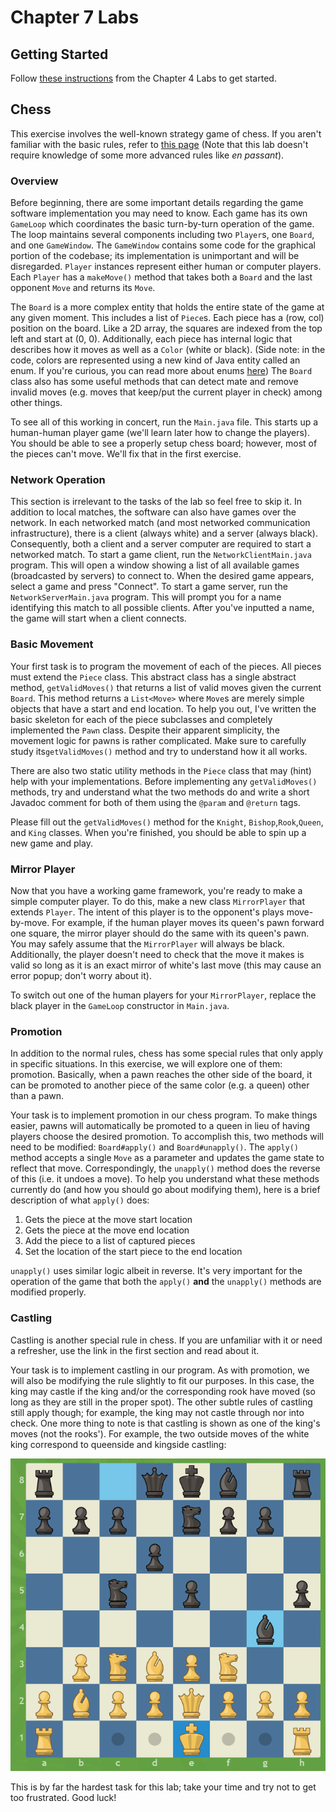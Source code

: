 # Chapter 7 Labs

## Getting Started

Follow [these instructions](https://github.com/nuhs-apcs/chapter-4) from the Chapter 4 Labs to get started.

## Chess

This exercise involves the well-known strategy game of chess. If you aren't familiar with the basic rules, refer to [this page](https://en.wikipedia.org/wiki/Chess#Movement) (Note that this lab doesn't require knowledge of some more advanced rules like *en passant*). 

### Overview

Before beginning, there are some important details regarding the game software implementation you may need to know. Each game has its own `GameLoop` which coordinates the basic turn-by-turn operation of the game. The loop maintains several components including two `Player`s, one `Board`, and one `GameWindow`. The `GameWindow` contains some code for the graphical portion of the codebase; its implementation is unimportant and will be disregarded. `Player` instances represent either human or computer players. Each `Player` has a `makeMove()` method that takes both a `Board` and the last opponent `Move` and returns its `Move`. 

The `Board` is a more complex entity that holds the entire state of the game at any given moment. This includes a list of `Piece`s. Each piece has a (row, col) position on the board. Like a 2D array, the squares are indexed from the top left and start at (0, 0). Additionally, each piece has internal logic that describes how it moves as well as a `Color` (white or black). (Side note: in the code, colors are represented using a new kind of Java entity called an enum. If you're curious, you can read more about enums [here](https://docs.oracle.com/javase/tutorial/java/javaOO/enum.html)) The `Board` class also has some useful methods that can detect mate and remove invalid moves (e.g. moves that keep/put the current player in check) among other things. 

To see all of this working in concert, run the `Main.java` file. This starts up a human-human player game (we'll learn later how to change the players). You should be able to see a properly setup chess board; however, most of the pieces can't move. We'll fix that in the first exercise.

### Network Operation

This section is irrelevant to the tasks of the lab so feel free to skip it. In addition to local matches, the software can also have games over the network. In each networked match (and most networked communication infrastructure), there is a client (always white) and a server (always black). Consequently, both a client and a server computer are required to start a networked match. To start a game client, run the `NetworkClientMain.java` program. This will open a window showing a list of all available games (broadcasted by servers) to connect to. When the desired game appears, select a game and press "Connect". To start a game server, run the `NetworkServerMain.java` program. This will prompt you for a name identifying this match to all possible clients. After you've inputted a name, the game will start when a client connects.

### Basic Movement

Your first task is to program the movement of each of the pieces. All pieces must extend the `Piece` class. This abstract class has a single abstract method, `getValidMoves()` that returns a list of valid moves given the current `Board`. This method returns a `List<Move>` where `Move`s are merely simple objects that have a start and end location. To help you out, I've written the basic skeleton for each of the piece subclasses and completely implemented the `Pawn` class. Despite their apparent simplicity, the movement logic for pawns is rather complicated. Make sure to carefully study its`getValidMoves()` method and try to understand how it all works.

There are also two static utility methods in the `Piece` class that may (hint) help with your implementations. Before implementing any `getValidMoves()` methods, try and understand what the two methods do and write a short Javadoc comment for both of them using the `@param` and `@return` tags.

Please fill out the `getValidMoves()` method for the `Knight`, `Bishop`,`Rook`,`Queen`, and `King` classes. When you're finished, you should be able to spin up a new game and play.

### Mirror Player

Now that you have a working game framework, you're ready to make a simple computer player. To do this, make a new class `MirrorPlayer` that extends `Player`. The intent of this player is to the opponent's plays move-by-move. For example, if the human player moves its queen's pawn forward one square, the mirror player should do the same with its queen's pawn. You may safely assume that the `MirrorPlayer` will always be black. Additionally, the player doesn't need to check that the move it makes is valid so long as it is an exact mirror of white's last move (this may cause an error popup; don't worry about it).

To switch out one of the human players for your `MirrorPlayer`, replace the black player in the `GameLoop` constructor in `Main.java`. 

### Promotion

In addition to the normal rules, chess has some special rules that only apply in specific situations. In this exercise, we will explore one of them: promotion. Basically, when a pawn reaches the other side of the board, it can be promoted to another piece of the same color (e.g. a queen) other than a pawn. 

Your task is to implement promotion in our chess program. To make things easier, pawns will automatically be promoted to a queen in lieu of having players choose the desired promotion. To accomplish this, two methods will need to be modified: `Board#apply()` and `Board#unapply()`. The `apply()` method accepts a single `Move` as a parameter and updates the game state to reflect that move. Correspondingly, the `unapply()` method does the reverse of this (i.e. it undoes a move). To help you understand what these methods currently do (and how you should go about modifying them), here is a brief description of what `apply()` does:

1. Gets the piece at the move start location
2. Gets the piece at the move end location
3. Add the piece to a list of captured pieces
4. Set the location of the start piece to the end location

`unapply()` uses similar logic albeit in reverse. It's very important for the operation of the game that both the `apply()` **and** the `unapply()` methods are modified properly.

### Castling

Castling is another special rule in chess. If you are unfamiliar with it or need a refresher, use the link in the first section and read about it. 

Your task is to implement castling in our program. As with promotion, we will also be modifying the rule slightly to fit our purposes. In this case, the king may castle if the king and/or the corresponding rook have moved (so long as they are still in the proper spot). The other subtle rules of castling still apply though; for example, the king may not castle through nor into check. One more thing to note is that castling is shown as one of the king's moves (not the rooks'). For example, the two outside moves of the white king correspond to queenside and kingside castling:

![Castling](castling.png)

This is by far the hardest task for this lab; take your time and try not to get too frustrated. Good luck!
